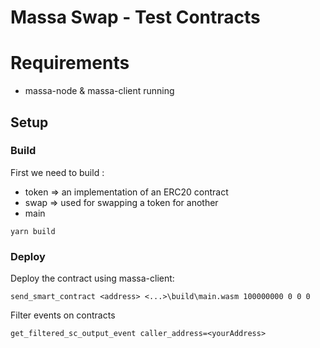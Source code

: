 #  Massa Swap - Test Contracts

# Requirements

- massa-node & massa-client running

## Setup

### Build

First we need to build :
- token => an implementation of an ERC20 contract
- swap  => used for swapping a token for another
- main

```shell
yarn build
```

### Deploy

Deploy the contract using massa-client:

```shell
send_smart_contract <address> <...>\build\main.wasm 100000000 0 0 0
```

Filter events on contracts

```shell
get_filtered_sc_output_event caller_address=<yourAddress>
```
